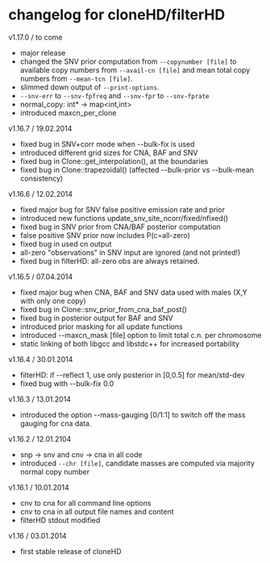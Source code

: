 # changelog for cloneHD/filterHD

v1.17.0 / to come

*  major release
*  changed the SNV prior computation from `--copynumber
	[file]` to available copy numbers from `--avail-cn [file]` and
	mean total copy numbers from `--mean-tcn [file]`.
*  slimmed down output of `--print-options`.
*  `--snv-err` to `--snv-fpfreq` and `--snv-fpr` to `--snv-fprate`
*  normal_copy: int* -> map<int,int>
*  introduced maxcn_per_clone

v1.16.7 / 19.02.2014

*  fixed bug in SNV+corr mode when --bulk-fix is used
*  introduced different grid sizes for CNA, BAF and SNV
*  fixed bug in Clone::get_interpolation(), at the boundaries
*  fixed bug in Clone::trapezoidal() (affected --bulk-prior vs --bulk-mean consistency)
	
v1.16.6 / 12.02.2014

*  fixed major bug for SNV false positive emission rate and prior
*  introduced new functions update_snv_site_ncorr/fixed/nfixed()
*  fixed bug in SNV prior from CNA/BAF posterior computation
*  false positive SNV prior now includes P(c=all-zero)
*  fixed bug in used cn output
*  all-zero "observations" in SNV input are ignored (and not printed!)
*  fixed bug in filterHD: all-zero obs are always retained.

v1.16.5 / 07.04.2014

*  fixed major bug when CNA, BAF and SNV data used with males (X,Y with only one copy)
*  fixed bug in Clone::snv_prior_from_cna_baf_post()
*  fixed bug in posterior output for BAF and SNV
*  introduced prior masking for all update functions
*  introduced --maxcn_mask [file] option to limit total c.n. per chromosome
*  static linking of both libgcc and libstdc++ for increased portability

v1.16.4 / 30.01.2014

*  filterHD: if --reflect 1, use only posterior in [0,0.5] for mean/std-dev
*  fixed bug with --bulk-fix 0.0

v1.16.3 / 13.01.2014

*  introduced the option --mass-gauging [0/1:1] to switch off the mass gauging for cna data.

v1.16.2 / 12.01.2104

*  snp -> snv and cnv -> cna in all code
*  introduced `--chr [file]`, candidate masses are computed via majority normal copy number

v1.16.1 / 10.01.2014

*  cnv to cna  for all command line options
*  cnv to cna in all output file names and content
*  filterHD stdout modified

v1.16 / 03.01.2014

*  first stable release of cloneHD
